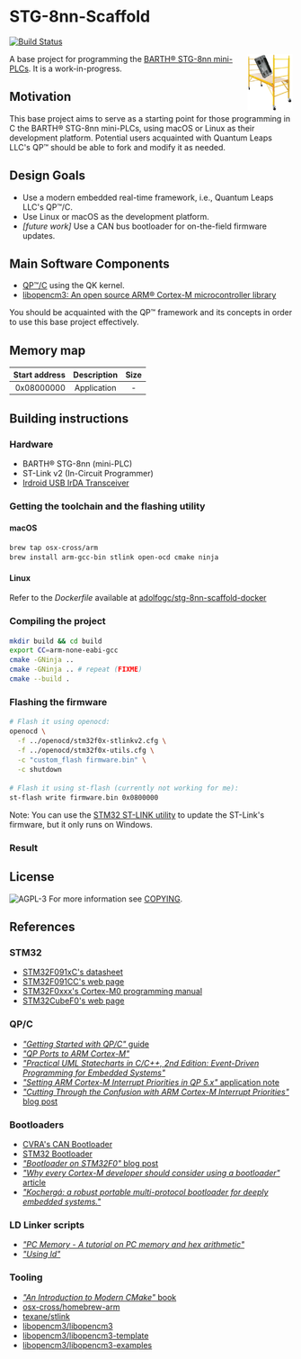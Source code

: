 # STG-8nn-Scaffold

[![Build Status](https://travis-ci.org/adolfogc/stg-8nn-scaffold.svg?branch=master)](https://travis-ci.org/adolfogc/stg-8nn-scaffold)

<img align="right" width="80" height="100" src="stg-8nn-scaffold-logo.png">

A base project for programming the [BARTH® STG-8nn mini-PLCs](https://barth-elektronik.com/en/mini-plc.html).
It is a work-in-progress.

## Motivation
This base project aims to serve as a starting point for those programming in C the BARTH® STG-8nn mini-PLCs, using macOS or Linux as their development platform. Potential users acquainted with Quantum Leaps LLC's QP™ should be able to fork and modify it as needed.

## Design Goals
- Use a modern embedded real-time framework, i.e., Quantum Leaps LLC's QP™/C.
- Use Linux or macOS as the development platform.
- *[future work]* Use a CAN bus bootloader for on-the-field firmware updates.


## Main Software Components
- [QP™/C](https://www.state-machine.com) using the QK kernel.
- [libopencm3: An open source ARM® Cortex-M microcontroller library](https://github.com/libopencm3/libopencm3/wiki)

You should be acquainted with the QP™ framework and its concepts in order to use this base project effectively.

## Memory map
| Start address | Description| Size |
| -------------: |:-------------:|:--:|
| 0x08000000 | Application  | -|

## Building instructions

### Hardware
- BARTH® STG-8nn (mini-PLC)
- ST-Link v2 (In-Circuit Programmer)
- [Irdroid USB IrDA Transceiver](https://irdroid.eu/product/irdroid-usb-irda-transceiver)

### Getting the toolchain and the flashing utility
#### macOS
```bash
brew tap osx-cross/arm
brew install arm-gcc-bin stlink open-ocd cmake ninja
```
#### Linux
Refer to the *Dockerfile* available at [adolfogc/stg-8nn-scaffold-docker](https://github.com/adolfogc/stg-8nn-scaffold-docker)

### Compiling the project
```bash
mkdir build && cd build
export CC=arm-none-eabi-gcc
cmake -GNinja ..
cmake -GNinja .. # repeat (FIXME)
cmake --build .
```

### Flashing the firmware
```bash
# Flash it using openocd:
openocd \
  -f ../openocd/stm32f0x-stlinkv2.cfg \
  -f ../openocd/stm32f0x-utils.cfg \
  -c "custom_flash firmware.bin" \
  -c shutdown

# Flash it using st-flash (currently not working for me):
st-flash write firmware.bin 0x0800000
```

Note: You can use the [STM32 ST-LINK utility](https://www.st.com/en/development-tools/stsw-link004.html) to update the ST-Link's firmware, but it only runs on Windows.

### Result

## License
![AGPL-3](https://www.gnu.org/graphics/agplv3-with-text-162x68.png)
For more information see [COPYING](COPYING).

## References

### STM32
- [STM32F091xC's datasheet](https://www.google.com/url?sa=t&rct=j&q=&esrc=s&source=web&cd=1&ved=2ahUKEwiBzJGV0ZTeAhWKtlkKHYPmB78QFjAAegQICRAC&url=https%3A%2F%2Fwww.st.com%2Fresource%2Fen%2Fdatasheet%2Fdm00115237.pdf&usg=AOvVaw3K5QWoWjF2qagdtuoUGGnh)
- [STM32F091CC's web page](https://www.st.com/en/microcontrollers/stm32f091cc.html)
- [STM32F0xxx's Cortex-M0 programming manual](https://www.st.com/content/ccc/resource/technical/document/programming_manual/fc/90/c7/17/a1/44/43/89/DM00051352.pdf/files/DM00051352.pdf/jcr:content/translations/en.DM00051352.pdf)
- [STM32CubeF0's web page](https://www.st.com/content/st_com/en/products/embedded-software/mcus-embedded-software/stm32-embedded-software/stm32cube-mcu-packages/stm32cubef0.html)

### QP/C
- [*"Getting Started with QP/C"* guide](https://state-machine.com/doc/AN_Getting_Started_with_QPC.pdf)
- [*"QP Ports to ARM Cortex-M"*](http://www.state-machine.com/qpc/arm-cm.html)
- [*"Practical UML Statecharts in C/C++, 2nd Edition: Event-Driven Programming for Embedded Systems"*](https://www.state-machine.com/psicc2)
- [*"Setting ARM Cortex-M Interrupt Priorities in QP 5.x"* application note](http://www.state-machine.com/doc/AN_ARM-Cortex-M_Interrupt-Priorities.pdf)
- [*"Cutting Through the Confusion with ARM Cortex-M Interrupt Priorities"* blog post](https://embeddedgurus.com/state-space/2014/02/cutting-through-the-confusion-with-arm-cortex-m-interrupt-priorities)

### Bootloaders
- [CVRA's CAN Bootloader](https://github.com/cvra/can-bootloader)
- [STM32 Bootloader](https://github.com/akospasztor/stm32-bootloader)
- [*"Bootloader on STM32F0"* blog post](http://marcelojo.org/marcelojoeng/2015/09/bootloader-on-stm32f0.html)
- [*"Why every Cortex-M developer should consider using a bootloader"* article](http://blog.atollic.com/why-every-cortex-m-developer-should-consider-using-a-bootloader)
- [*"Kochergá: a robust portable multi-protocol bootloader for deeply embedded systems."*](https://github.com/Zubax/kocherga)

### LD Linker scripts
- [*"PC Memory - A tutorial on PC memory and hex arithmetic"*](https://savage.net.au/Ron/html/hex-ram-tutorial.html)
- [*"Using ld"*](http://ftp.gnu.org/old-gnu/Manuals/ld-2.9.1/html_mono/ld.html)

### Tooling
- [*"An Introduction to Modern CMake"* book](https://cliutils.gitlab.io/modern-cmake)
- [osx-cross/homebrew-arm](https://github.com/osx-cross/homebrew-arm)
- [texane/stlink](https://github.com/texane/stlink)
- [libopencm3/libopencm3](https://github.com/libopencm3/libopencm3)
- [libopencm3/libopencm3-template](https://github.com/libopencm3/libopencm3-template)
- [libopencm3/libopencm3-examples](https://github.com/libopencm3/libopencm3-examples)
